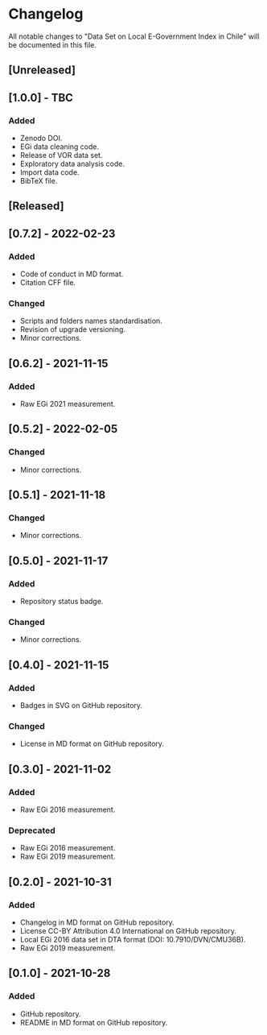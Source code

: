 # Changelog
All notable changes to "Data Set on Local E-Government Index in Chile" will be documented in this file.

## [Unreleased]

## [1.0.0] - TBC
### Added
- Zenodo DOI.
- EGi data cleaning code.
- Release of VOR data set.
- Exploratory data analysis code.
- Import data code.
- BibTeX file.

## [Released]

## [0.7.2] - 2022-02-23
### Added
- Code of conduct in MD format.
- Citation CFF file.
### Changed
- Scripts and folders names standardisation.
- Revision of upgrade versioning.
- Minor corrections.

## [0.6.2] - 2021-11-15
### Added
- Raw EGi 2021 measurement.

## [0.5.2] - 2022-02-05
### Changed
- Minor corrections.

## [0.5.1] - 2021-11-18
### Changed
- Minor corrections.

## [0.5.0] - 2021-11-17
### Added
- Repository status badge.
### Changed
- Minor corrections.

## [0.4.0] - 2021-11-15
### Added
- Badges in SVG on GitHub repository.
### Changed
- License in MD format on GitHub repository.

## [0.3.0] - 2021-11-02
### Added
- Raw EGi 2016 measurement.
### Deprecated
- Raw EGi 2016 measurement.
- Raw EGi 2019 measurement.

## [0.2.0] - 2021-10-31
### Added
- Changelog in MD format on GitHub repository.
- License CC-BY Attribution 4.0 International on GitHub repository.
- Local EGi 2016 data set in DTA format (DOI: 10.7910/DVN/CMU36B).
- Raw EGi 2019 measurement.

## [0.1.0] - 2021-10-28
### Added
- GitHub repository.
- README in MD format on GitHub repository.